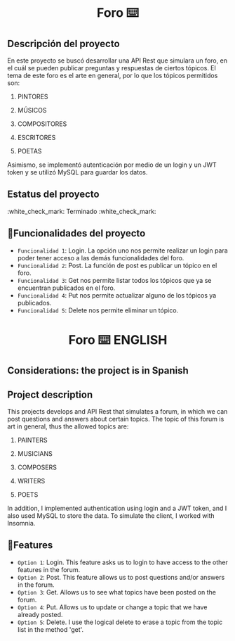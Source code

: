 <h1 align="center"> Foro ⌨️ </h1>
<h2>Descripción del proyecto</h2>
En este proyecto se buscó desarrollar una API Rest que simulara un foro, en el cuál se pueden publicar preguntas y respuestas de ciertos tópicos. El tema de este foro es el arte en general,
por lo que los tópicos permitidos son:

1. PINTORES

2. MÚSICOS

3. COMPOSITORES

4. ESCRITORES

5. POETAS

Asimismo, se implementó autenticación por medio de un login y un JWT token y se utilizó MySQL para guardar los datos.

<h2>Estatus del proyecto</h2>
:white_check_mark: Terminado :white_check_mark:

## :hammer:Funcionalidades del proyecto

- `Funcionalidad 1`: Login. La opción uno nos permite realizar un login para poder tener acceso a las demás funcionalidades del foro.
-  `Funcionalidad 2`: Post. La función de post es publicar un tópico en el foro. 
-  `Funcionalidad 3`: Get nos permite listar todos los tópicos que ya se encuentran publicados en el foro.
-  `Funcionalidad 4`: Put nos permite actualizar alguno de los tópicos ya publicados.
-  `Funcionalidad 5`: Delete nos permite eliminar un tópico.


<h1 align="center"> Foro ⌨️ ENGLISH</h1>

<h2> Considerations: the project is in Spanish</h2>
<h2>Project description</h2>
This projects develops and API Rest that simulates a forum, in which we can post questions and answers about certain topics. The topic of this forum is art in general, thus the allowed topics are:

1. PAINTERS

2. MUSICIANS

3. COMPOSERS

4. WRITERS

5. POETS

In addition, I implemented authentication using login and a JWT token, and I also used MySQL to store the data. To simulate the client, I worked with Insomnia.

## :hammer:Features

- `Option 1`: Login. This feature asks us to login to have access to the other features in the forum. 
-  `Option 2`: Post. This feature allows us to post questions and/or answers in the forum.
-  `Option 3`: Get. Allows us to see what topics have been posted on the forum.
-  `Option 4`: Put. Allows us to update or change a topic that we have already posted.
-  `Option 5`: Delete. I use the logical delete to erase a topic from the topic list in the method 'get'.
  
